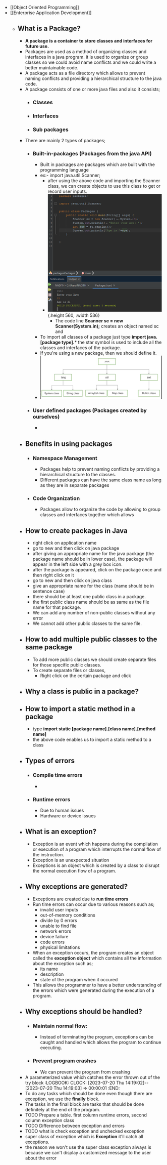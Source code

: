 - [[Object Oriented Programming]]
- [[Enterprise Application Development]]
	- ## What is a Package?
		- **A package is a container to store classes and interfaces for future use.**
		- Packages are used as a method of organizing classes and interfaces in a java program. it is used to organize or group classes so we could avoid name conflicts and we could write a better maintainable code.
		- A package acts as a file directory which allows to prevent naming conflicts and  providing a hierarchical structure to the java code.
		- A package consists of one or more java files and also it consists;
			- ### Classes
			- ### Interfaces
			- ### Sub packages
		- There are mainly 2 types of packages;
			- ### **Built-in-packages** (Packages from the java API)
				- Built in packages are packages which are built with the programming language
				- ex:- import java.util.Scanner;
					- after using the above code and importing the Scanner class, we can create objects to use this class to get or record user inputs.
					- ![Screenshot 2023-07-20 100955.png](../assets/Screenshot_2023-07-20_100955_1689828023334_0.png){:height 560, :width 536}
						- The code line **Scanner sc = new Scanner(System.in);** creates an object named sc and
				- To import all classes of a package just type **import java.[package type].*** the star symbol is used to include all the classes and interfaces of the package.
				- If you're using a new package, then we should define it.
				- ![image.png](../assets/image_1690033096604_0.png)
			- ### **User defined packages** (Packages created by ourselves)
				-
		- ## Benefits in using packages
			- ### Namespace Management
				- Packages help to prevent naming conflicts by providing a hierarchical structure to the classes.
				- Different packages can have the same class name as long as they are in separate packages
			- ### Code Organization
				- Packages allow to organize the code by allowing to group classes and interfaces together which allows
		- ## How to create packages in Java
			- right click on application name
			- go to new and then click on java package
			- after giving an appropriate name for the java package (the package name should be in lower case), the package will appear in the left side with a grey box icon.
			- after the package is appeared, click on the package once and then right click on it
			- go to new and then click on java class
			- give an appropriate name for the class (name should be in sentence case)
			- there should be at least one public class in a package.
			- the first public class name should be as same as the file name for that package.
			- We can add any number of non-public classes without any error
			- We cannot add other public classes to the same file.
		- ## How to add multiple public classes to the same package
			- To add more public classes we should create separate files for those specific public classes.
			- To create separate files or classes,
				- Right click on the certain package and click
		- ## Why a class is public in a package?
		- ## How to import a static method in a package
			- type **import static [package name].[class name].[method name]**
			- the above code enables us to import a static method to a class
		- ## Types of errors
			- ### Compile time errors
				-
			- ### Runtime errors
				- Due to human issues
				- Hardware or device issues
		- ## What is an exception?
			- Exception is an event which happens during the compilation or  execution of a program which interrupts the normal flow of the instruction.
			- Exception is an unexpected situation
			- Exceptions is an object which is created by a class to disrupt the normal execution flow of a program.
		- ## Why exceptions are generated?
			- Exceptions are created due to **run time errors**
			- Run time errors can occur due to various reasons such as;
				- invalid user inputs
				- out-of-memory conditions
				- divide by 0 errors
				- unable to find file
				- network errors
				- device failure
				- code errors
				- physical limitations
			- When an exception occurs, the program creates an object called the **exception object** which contains all the information about the exception such as;
				- its name
				- description
				- state of the program when it occured
			- This allows the programmer to have a better understanding of the errors which were generated during the execution of a program.
		- ## Why exceptions should be handled?
			- ### Maintain normal flow:
				- Instead of terminating the program, exceptions can be caught and handled which allows the program to continue executing.
			- ### Prevent program crashes
				- We can prevent the program from crashing
		- A parameterized value which catches the error thrown out of the try block
		  :LOGBOOK:
		  CLOCK: [2023-07-20 Thu 14:19:02]--[2023-07-20 Thu 14:19:03] =>  00:00:01
		  :END:
		- To do any tasks which should be done even though there are exception, we use the **finally** block.
		- The tasks in the final block are tasks that should be done definitely at the end of the program.
		- TODO Prepare a table. first column runtime errors, second column exception class
		- TODO Difference between exception and errors
		- TODO what is check exception and unchecked exception
		- super class of exception which is **Exception** it'll catch all exceptions.
		- the reason we won't use the super class exception always is because we can't display a customized message to the user about the error
